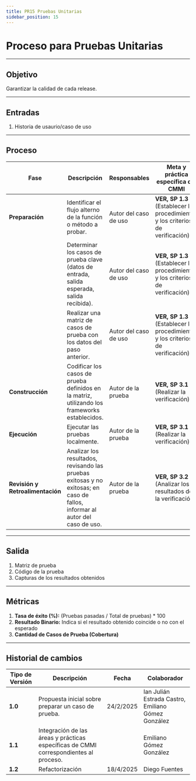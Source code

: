 ```yaml
---
title: PR15 Pruebas Unitarias
sidebar_position: 15
---
```


# Proceso para Pruebas Unitarias

---

## Objetivo

Garantizar la calidad de cada release.

---

## Entradas

1. Historia de usaurio/caso de uso

---

## Proceso

| **Fase**                         | **Descripción**                                                                                                              | **Responsables**      | **Meta y práctica específica del CMMI**                                         |
| -------------------------------- | ---------------------------------------------------------------------------------------------------------------------------- | --------------------- | ------------------------------------------------------------------------------- |
| **Preparación**                  | Identificar el flujo alterno de la función o método a probar.                                                                | Autor del caso de uso | **VER, SP 1.3** (Establecer los procedimientos y los criterios de verificación) |
|                                  | Determinar los casos de prueba clave (datos de entrada, salida esperada, salida recibida).                                   | Autor del caso de uso | **VER, SP 1.3** (Establecer los procedimientos y los criterios de verificación) |
|                                  | Realizar una matriz de casos de prueba con los datos del paso anterior.                                                      | Autor del caso de uso | **VER, SP 1.3** (Establecer los procedimientos y los criterios de verificación) |
| **Construcción**                 | Codificar los casos de prueba definidos en la matriz, utilizando los frameworks establecidos.                                | Autor de la prueba    | **VER, SP 3.1** (Realizar la verificación)                                      |
| **Ejecución**                    | Ejecutar las pruebas localmente.                                                                                             | Autor de la prueba    | **VER, SP 3.1** (Realizar la verificación)                                      |
| **Revisión y Retroalimentación** | Analizar los resultados, revisando las pruebas exitosas y no exitosas; en caso de fallos, informar al autor del caso de uso. | Autor de la prueba    | **VER, SP 3.2** (Analizar los resultados de la verificación)                    |

---

## Salida

1. Matriz de prueba
2. Código de la prueba
3. Capturas de los resultados obtenidos

---

## Métricas

1. **Tasa de éxito (%):** (Pruebas pasadas / Total de pruebas) \* 100
2. **Resultado Binario:** Indica si el resultado obtenido coincide o no con el esperado
3. **Cantidad de Casos de Prueba (Cobertura)**

---

## Historial de cambios

| **Tipo de Versión** | **Descripción**                             | **Fecha** | **Colaborador**                 |
| ------------------- | ------------------------------------------- | --------- | ------------------------------- |
| **1.0**             | Propuesta inicial sobre preparar un caso de prueba.   | 24/2/2025  | Ian Julián Estrada Castro, Emiliano Gómez González |
| **1.1**             | Integración de las áreas y prácticas específicas de CMMI correspondientes al proceso. |  | Emiliano Gómez González  |
| **1.2**             | Refactorización                             | 18/4/2025 | Diego Fuentes                    |
